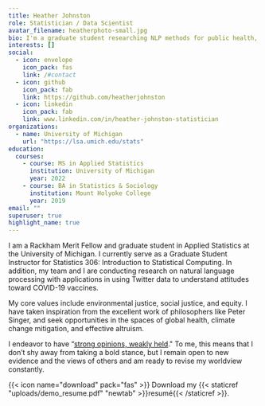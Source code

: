 ```yaml
---
title: Heather Johnston
role: Statistician / Data Scientist
avatar_filename: heatherphoto-small.jpg
bio: I'm a graduate student researching NLP methods for public health, with a focus on public opinion about COVID-19 vaccines.
interests: []
social:
  - icon: envelope
    icon_pack: fas
    link: /#contact
  - icon: github
    icon_pack: fab
    link: https://github.com/heatherjohnston
  - icon: linkedin
    icon_pack: fab
    link: www.linkedin.com/in/heather-johnston-statistician
organizations:
  - name: University of Michigan
    url: "https://lsa.umich.edu/stats"
education:
  courses:
    - course: MS in Applied Statistics
      institution: University of Michigan
      year: 2022
    - course: BA in Statistics & Sociology
      institution: Mount Holyoke College
      year: 2019
email: ""
superuser: true
highlight_name: true
---
```

I am a Rackham Merit Fellow and graduate student in Applied Statistics at the University of Michigan. I currently serve as a Graduate Student Instructor for Statistics 306: Introduction to Statistical Computing. In addition, my team and I are conducting research on natural language processing with applications in using Twitter data to understand attitudes toward COVID-19 vaccines.

My core values include environmental justice, social justice, and equity. I have taken inspiration from the excellent work of philosophers like Peter Singer, and seek opportunities in the spaces of global health, climate change mitigation, and effective altruism. 

I endeavor to have “[strong opinions, weakly held](**<https://www.saffo.com/02008/07/26/strong-opinions-weakly-held/>**)." To me, this means that I don’t shy away from taking a bold stance, but I remain open to new evidence and the views of others and am ready to revise my worldview constantly.

{{< icon name="download" pack="fas" >}} Download my {{< staticref "uploads/demo_resume.pdf" "newtab" >}}resumé{{< /staticref >}}.
